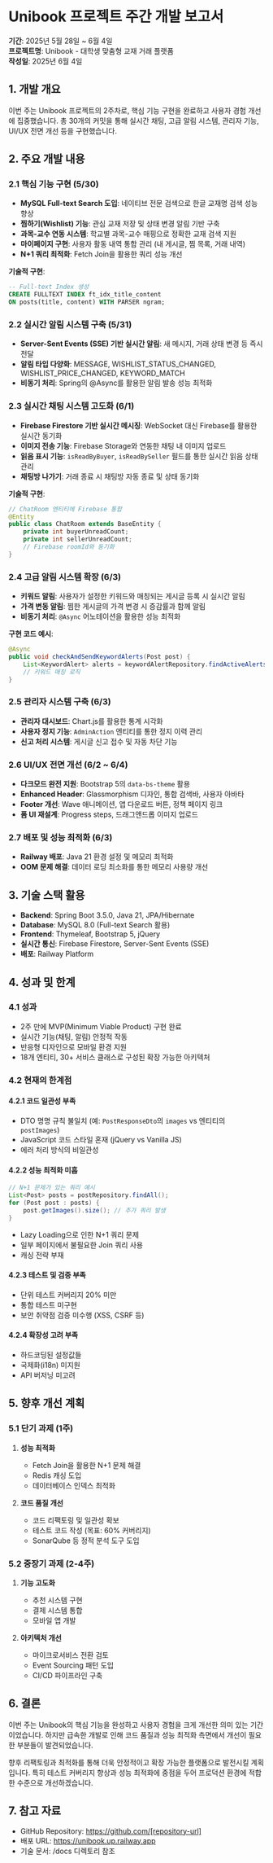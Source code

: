 # Unibook 프로젝트 주간 개발 보고서
**기간**: 2025년 5월 28일 ~ 6월 4일  
**프로젝트명**: Unibook - 대학생 맞춤형 교재 거래 플랫폼  
**작성일**: 2025년 6월 4일

## 1. 개발 개요
이번 주는 Unibook 프로젝트의 2주차로, 핵심 기능 구현을 완료하고 사용자 경험 개선에 집중했습니다. 총 30개의 커밋을 통해 실시간 채팅, 고급 알림 시스템, 관리자 기능, UI/UX 전면 개선 등을 구현했습니다.

## 2. 주요 개발 내용

### 2.1 핵심 기능 구현 (5/30)
- **MySQL Full-text Search 도입**: 네이티브 전문 검색으로 한글 교재명 검색 성능 향상
- **찜하기(Wishlist) 기능**: 관심 교재 저장 및 상태 변경 알림 기반 구축
- **과목-교수 연동 시스템**: 학교별 과목-교수 매핑으로 정확한 교재 검색 지원
- **마이페이지 구현**: 사용자 활동 내역 통합 관리 (내 게시글, 찜 목록, 거래 내역)
- **N+1 쿼리 최적화**: Fetch Join을 활용한 쿼리 성능 개선

**기술적 구현**:
```sql
-- Full-text Index 생성
CREATE FULLTEXT INDEX ft_idx_title_content 
ON posts(title, content) WITH PARSER ngram;
```

### 2.2 실시간 알림 시스템 구축 (5/31)
- **Server-Sent Events (SSE) 기반 실시간 알림**: 새 메시지, 거래 상태 변경 등 즉시 전달
- **알림 타입 다양화**: MESSAGE, WISHLIST_STATUS_CHANGED, WISHLIST_PRICE_CHANGED, KEYWORD_MATCH
- **비동기 처리**: Spring의 @Async를 활용한 알림 발송 성능 최적화

### 2.3 실시간 채팅 시스템 고도화 (6/1)
- **Firebase Firestore 기반 실시간 메시징**: WebSocket 대신 Firebase를 활용한 실시간 동기화
- **이미지 전송 기능**: Firebase Storage와 연동한 채팅 내 이미지 업로드
- **읽음 표시 기능**: `isReadByBuyer`, `isReadBySeller` 필드를 통한 실시간 읽음 상태 관리
- **채팅방 나가기**: 거래 종료 시 채팅방 자동 종료 및 상태 동기화

**기술적 구현**:
```java
// ChatRoom 엔티티에 Firebase 통합
@Entity
public class ChatRoom extends BaseEntity {
    private int buyerUnreadCount;
    private int sellerUnreadCount;
    // Firebase roomId와 동기화
}
```

### 2.4 고급 알림 시스템 확장 (6/3)
- **키워드 알림**: 사용자가 설정한 키워드와 매칭되는 게시글 등록 시 실시간 알림
- **가격 변동 알림**: 찜한 게시글의 가격 변경 시 증감률과 함께 알림
- **비동기 처리**: `@Async` 어노테이션을 활용한 성능 최적화

**구현 코드 예시**:
```java
@Async
public void checkAndSendKeywordAlerts(Post post) {
    List<KeywordAlert> alerts = keywordAlertRepository.findActiveAlerts();
    // 키워드 매칭 로직
}
```

### 2.5 관리자 시스템 구축 (6/3)
- **관리자 대시보드**: Chart.js를 활용한 통계 시각화
- **사용자 정지 기능**: `AdminAction` 엔티티를 통한 정지 이력 관리
- **신고 처리 시스템**: 게시글 신고 접수 및 자동 차단 기능

### 2.6 UI/UX 전면 개선 (6/2 ~ 6/4)
- **다크모드 완전 지원**: Bootstrap 5의 `data-bs-theme` 활용
- **Enhanced Header**: Glassmorphism 디자인, 통합 검색바, 사용자 아바타
- **Footer 개선**: Wave 애니메이션, 앱 다운로드 버튼, 정책 페이지 링크
- **폼 UI 재설계**: Progress steps, 드래그앤드롭 이미지 업로드

### 2.7 배포 및 성능 최적화 (6/3)
- **Railway 배포**: Java 21 환경 설정 및 메모리 최적화
- **OOM 문제 해결**: 데이터 로딩 최소화를 통한 메모리 사용량 개선

## 3. 기술 스택 활용
- **Backend**: Spring Boot 3.5.0, Java 21, JPA/Hibernate
- **Database**: MySQL 8.0 (Full-text Search 활용)
- **Frontend**: Thymeleaf, Bootstrap 5, jQuery
- **실시간 통신**: Firebase Firestore, Server-Sent Events (SSE)
- **배포**: Railway Platform

## 4. 성과 및 한계

### 4.1 성과
- 2주 만에 MVP(Minimum Viable Product) 구현 완료
- 실시간 기능(채팅, 알림) 안정적 작동
- 반응형 디자인으로 모바일 환경 지원
- 18개 엔티티, 30+ 서비스 클래스로 구성된 확장 가능한 아키텍처

### 4.2 현재의 한계점

#### 4.2.1 코드 일관성 부족
- DTO 명명 규칙 불일치 (예: `PostResponseDto`의 `images` vs 엔티티의 `postImages`)
- JavaScript 코드 스타일 혼재 (jQuery vs Vanilla JS)
- 에러 처리 방식의 비일관성

#### 4.2.2 성능 최적화 미흡
```java
// N+1 문제가 있는 쿼리 예시
List<Post> posts = postRepository.findAll();
for (Post post : posts) {
    post.getImages().size(); // 추가 쿼리 발생
}
```
- Lazy Loading으로 인한 N+1 쿼리 문제
- 일부 페이지에서 불필요한 Join 쿼리 사용
- 캐싱 전략 부재

#### 4.2.3 테스트 및 검증 부족
- 단위 테스트 커버리지 20% 미만
- 통합 테스트 미구현
- 보안 취약점 검증 미수행 (XSS, CSRF 등)

#### 4.2.4 확장성 고려 부족
- 하드코딩된 설정값들
- 국제화(i18n) 미지원
- API 버저닝 미고려

## 5. 향후 개선 계획

### 5.1 단기 과제 (1주)
1. **성능 최적화**
   - Fetch Join을 활용한 N+1 문제 해결
   - Redis 캐싱 도입
   - 데이터베이스 인덱스 최적화

2. **코드 품질 개선**
   - 코드 리팩토링 및 일관성 확보
   - 테스트 코드 작성 (목표: 60% 커버리지)
   - SonarQube 등 정적 분석 도구 도입

### 5.2 중장기 과제 (2-4주)
1. **기능 고도화**
   - 추천 시스템 구현
   - 결제 시스템 통합
   - 모바일 앱 개발

2. **아키텍처 개선**
   - 마이크로서비스 전환 검토
   - Event Sourcing 패턴 도입
   - CI/CD 파이프라인 구축

## 6. 결론
이번 주는 Unibook의 핵심 기능을 완성하고 사용자 경험을 크게 개선한 의미 있는 기간이었습니다. 하지만 급속한 개발로 인해 코드 품질과 성능 최적화 측면에서 개선이 필요한 부분들이 발견되었습니다. 

향후 리팩토링과 최적화를 통해 더욱 안정적이고 확장 가능한 플랫폼으로 발전시킬 계획입니다. 특히 테스트 커버리지 향상과 성능 최적화에 중점을 두어 프로덕션 환경에 적합한 수준으로 개선하겠습니다.

## 7. 참고 자료
- GitHub Repository: https://github.com/[repository-url]
- 배포 URL: https://unibook.up.railway.app
- 기술 문서: /docs 디렉토리 참조